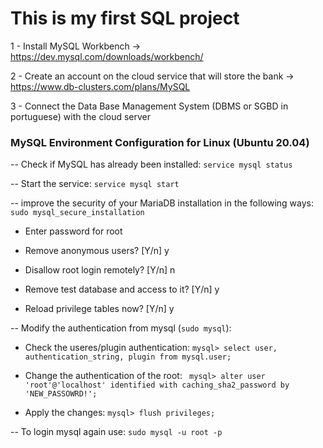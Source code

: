# This is my first SQL project

1 - Install MySQL Workbench -> https://dev.mysql.com/downloads/workbench/

2 - Create an account on the cloud service that will store the bank ->  https://www.db-clusters.com/plans/MySQL

3 - Connect the Data Base Management System (DBMS or SGBD in portuguese) with the cloud server 


### MySQL Environment Configuration for Linux (Ubuntu 20.04) 


-- Check if MySQL has already been installed: `service mysql status`

-- Start the service: `service mysql start`

-- improve the security of your MariaDB installation in the following ways: `sudo mysql_secure_installation`

- Enter password for root 

- Remove anonymous users? [Y/n] y

- Disallow root login remotely? [Y/n] n

- Remove test database and access to it? [Y/n] y

- Reload privilege tables now? [Y/n] y

-- Modify the authentication from mysql (`sudo mysql`):

- Check the useres/plugin authentication: `mysql> select user, authentication_string, plugin from mysql.user;`

- Change the authentication of the root: ` mysql> alter user 'root'@'localhost' identified with caching_sha2_password by 'NEW_PASSOWRD!';`

- Apply the changes: `mysql> flush privileges;`

-- To login mysql again use: `sudo mysql -u root -p`

